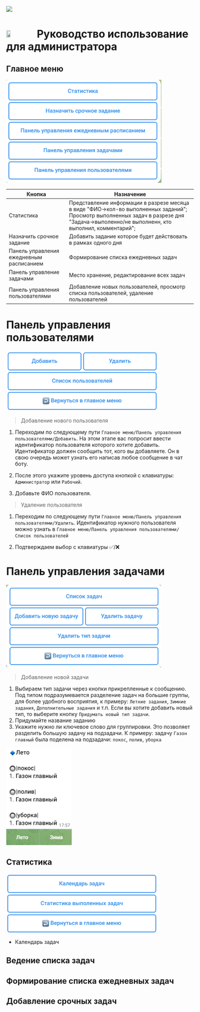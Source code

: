 [<img src="https://img.shields.io/badge/Telegram-%40EriskipCheckListBot-blue?logo=telegram">](https://t.me/EriskipCheckListBot)


# <img src="http://eriskip.com/images/logo-black.svg"  width="15%" height="20%"> Руководство использование для администратора
## Главное меню
![img_1.png](img_1.png)

| Кнопка                                   | Назначение                                                                                                                                                                                |
|------------------------------------------|-------------------------------------------------------------------------------------------------------------------------------------------------------------------------------------------|
| Статистика                               | Представление информации в разрезе месяца в виде "ФИО->кол-во выполненных заданий"; Просмотр выполненных задач в разрезе дня "Задача->выполенно/не выполненн, кто выполнил, комментарий"; |
| Назначить срочное задание                | Добавить задание которое будет действовать в рамках одного дня                                                                                                                            |
| Панель управления ежедневным расписанием | Формирование списка ежедневных задач                                                                                                                                                      |
| Панель управление задачами               | Место хранение, редактирование всех задач                                                                                                                                                 |
| Панель управления пользователями         | Добавление новых пользователей, просмотр списка пользователей, удаление пользователей                                                                                                     |


# Панель управления пользователями
![img_3.png](img_3.png)
>Добавление нового пользователя

1. Переходим по следующему пути `Главное меню/Панель управления пользователями/Добавить`. На этом этапе вас попросит ввести
идентификатор пользователя которого хотите добавить. Идентификатор должен сообщить тот, кого вы добавляете. Он в свою
очередь может узнать его написав любое сообщение в чат боту. 

2. После этого укажите уровень доступа кнопкой с клавиатуры: `Администратор` или `Рабочий`.

3. Добавьте ФИО пользователя.

>Удаление пользователя

1. Переходим по следующему пути `Главное меню/Панель управления пользователями/Удалить`. Идентификатор нужного
пользователя можно узнать в `Главное меню/Панель управления пользователями/Список пользователей`

2. Подтверждаем выбор с клавиатуры ✅/❌

# Панель управления задачами
![img_2.png](img_2.png)
>Добавление новой задачи
1. Выбираем тип задачи через кнопки прикрепленные к сообщению. Под типом подразумевается разделение задач на большие 
группы, для более удобного восприятия, к примеру: 
`Летние задания`, `Зимние задания`, `Дополнительные задания` и т.п. Если вы хотите добавить новый тип, то
выберите кнопку `Придумать новый тип задачи`.
2. Придумайте название заданию
3. Укажите нужно ли ключевое слово для группировки. Это позволяет разделить большую задачу на подзадачи. 
К примеру: задачу `Газон главный` была поделена на подзадачи: `покос`, `полив`, `уборка`

![img_4.png](img_4.png)


## Статистика
![img.png](img.png)

- Календарь задач

## Ведение списка задач
## Формирование списка ежедневных задач
## Добавление срочных задач